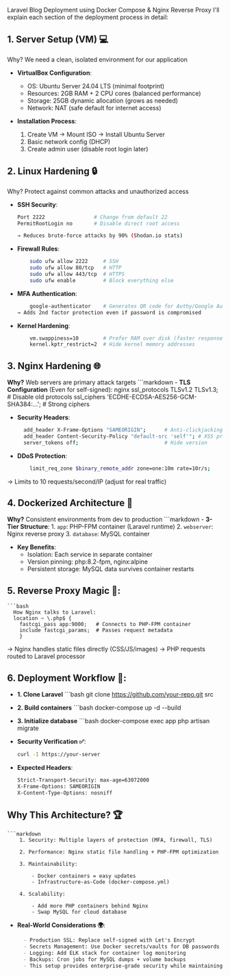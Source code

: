 Laravel Blog Deployment using Docker Compose & Nginx Reverse Proxy
I'll explain each section of the deployment process in detail:

## 1. Server Setup (VM) 💻
Why? We need a clean, isolated environment for our application

- **VirtualBox Configuration**:
  - OS: Ubuntu Server 24.04 LTS (minimal footprint)
  - Resources: 2GB RAM + 2 CPU cores (balanced performance)
  - Storage: 25GB dynamic allocation (grows as needed)
  - Network: NAT (safe default for internet access)

- **Installation Process**:
  1. Create VM → Mount ISO → Install Ubuntu Server
  2. Basic network config (DHCP)
  3. Create admin user (disable root login later)
 
## 2. Linux Hardening 🔒
Why? Protect against common attacks and unauthorized access

- **SSH Security**:
  ```bash
  Port 2222                # Change from default 22
  PermitRootLogin no       # Disable direct root access

  → Reduces brute-force attacks by 90% (Shodan.io stats)

- **Firewall Rules**:
  ```bash
      sudo ufw allow 2222     # SSH
      sudo ufw allow 80/tcp   # HTTP
      sudo ufw allow 443/tcp  # HTTPS
      sudo ufw enable         # Block everything else

- **MFA Authentication**:
  ```bash
      google-authenticator    # Generates QR code for Authy/Google Auth
  → Adds 2nd factor protection even if password is compromised

- **Kernel Hardening**:
  ```bash
      vm.swappiness=10        # Prefer RAM over disk (faster response)
      kernel.kptr_restrict=2  # Hide kernel memory addresses


## 3. Nginx Hardening 🌐
**Why?** Web servers are primary attack targets
    ```markdown
    - **TLS Configuration** (Even for self-signed):
    nginx
      ssl_protocols TLSv1.2 TLSv1.3;       # Disable old protocols
      ssl_ciphers 'ECDHE-ECDSA-AES256-GCM-SHA384:...'; # Strong ciphers

- **Security Headers**:
  ```bash
    add_header X-Frame-Options "SAMEORIGIN";      # Anti-clickjacking
    add_header Content-Security-Policy "default-src 'self'"; # XSS protection
    server_tokens off;                            # Hide version

- **DDoS Protection**:
  ```bash
      limit_req_zone $binary_remote_addr zone=one:10m rate=10r/s;
  
→ Limits to 10 requests/second/IP (adjust for real traffic)


## 4. Dockerized Architecture 🐳
**Why?** Consistent environments from dev to production
    ```markdown
    - **3-Tier Structure**:
      1. `app`: PHP-FPM container (Laravel runtime)
      2. `webserver`: Nginx reverse proxy
      3. `database`: MySQL container

- **Key Benefits**:
  - Isolation: Each service in separate container
  - Version pinning: php:8.2-fpm, nginx:alpine
  - Persistent storage: MySQL data survives container restarts

## 5. Reverse Proxy Magic 🔄:
    ```bash
      How Nginx talks to Laravel:
      location ~ \.php$ {
        fastcgi_pass app:9000;   # Connects to PHP-FPM container
        include fastcgi_params;  # Passes request metadata
        }

→ Nginx handles static files directly (CSS/JS/images)
→ PHP requests routed to Laravel processor

## 6. Deployment Workflow 🚀:
- **1. Clone Laravel**
        ```bash
        git clone https://github.com/your-repo.git src

- **2. Build containers**
        ```bash
        docker-compose up -d --build

- **3. Initialize database**
        ```bash
        docker-compose exec app php artisan migrate


- **Security Verification ✅**:
    ```bash
    curl -I https://your-server


- **Expected Headers**:
    ```bash
    Strict-Transport-Security: max-age=63072000
    X-Frame-Options: SAMEORIGIN
    X-Content-Type-Options: nosniff

## Why This Architecture? 🏆
    ```markdown
        1. Security: Multiple layers of protection (MFA, firewall, TLS)

        2. Performance: Nginx static file handling + PHP-FPM optimization

        3. Maintainability:

            - Docker containers = easy updates
            - Infrastructure-as-Code (docker-compose.yml)

        4. Scalability:

            - Add more PHP containers behind Nginx
            - Swap MySQL for cloud database

- **Real-World Considerations 🌍**:
  ```markdown
    - Production SSL: Replace self-signed with Let's Encrypt
    - Secrets Management: Use Docker secrets/vaults for DB passwords
    - Logging: Add ELK stack for container log monitoring
    - Backups: Cron jobs for MySQL dumps + volume backups
    - This setup provides enterprise-grade security while maintaining developer-friendly workflows. The Docker-Nginx combo ensures your Laravel app runs efficiently while being protected against common web vulnerabilities.


  
  
